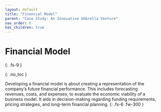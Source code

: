 ```yaml
---
layout: default
title: "Financial Model"
parent: "Case Study: An Innovative Umbrella Venture"
nav_order: 6
has_children: true
---
```


# Financial Model
{: .fs-9 }

{: .no_toc }


Developing a financial model is about creating a representation of the company’s future 
financial performance. This includes forecasting revenues, costs, and expenses, to 
evaluate the economic viability of a business model. It aids in decision-making regarding 
funding requirements, pricing strategies, and long-term financial planning.
{: .fs-6 .fw-300 }
